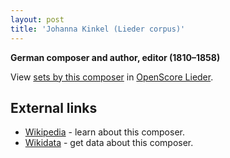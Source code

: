 ```yaml
---
layout: post
title: 'Johanna Kinkel (Lieder corpus)'
---
```


__German composer and author, editor (1810–1858)__

View [sets by this composer] in [OpenScore Lieder].

[sets by this composer]: https://musescore.com/openscore-lieder-corpus/sets?order=title&text=Kinkel,+Johanna
[OpenScore Lieder]: https://musescore.com/openscore-lieder-corpus

## External links

- [Wikipedia] - learn about this composer.
- [Wikidata] - get data about this composer.

[Wikipedia]: https://en.wikipedia.org/wiki/Johanna_Kinkel
[Wikidata]: https://www.wikidata.org/wiki/Q165824
